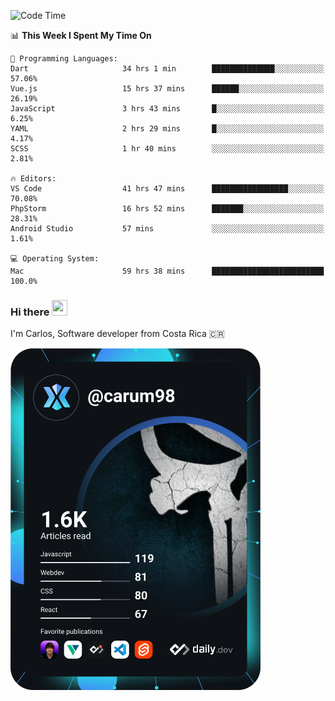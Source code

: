 
<!--START_SECTION:waka-->
![Code Time](http://img.shields.io/badge/Code%20Time-9%2C099%20hrs%2045%20mins-blue)

📊 **This Week I Spent My Time On** 

```text
💬 Programming Languages: 
Dart                     34 hrs 1 min        ██████████████░░░░░░░░░░░   57.06% 
Vue.js                   15 hrs 37 mins      ██████░░░░░░░░░░░░░░░░░░░   26.19% 
JavaScript               3 hrs 43 mins       █░░░░░░░░░░░░░░░░░░░░░░░░   6.25% 
YAML                     2 hrs 29 mins       █░░░░░░░░░░░░░░░░░░░░░░░░   4.17% 
SCSS                     1 hr 40 mins        ░░░░░░░░░░░░░░░░░░░░░░░░░   2.81%

🔥 Editors: 
VS Code                  41 hrs 47 mins      █████████████████░░░░░░░░   70.08% 
PhpStorm                 16 hrs 52 mins      ███████░░░░░░░░░░░░░░░░░░   28.31% 
Android Studio           57 mins             ░░░░░░░░░░░░░░░░░░░░░░░░░   1.61%

💻 Operating System: 
Mac                      59 hrs 38 mins      █████████████████████████   100.0%

```


<!--END_SECTION:waka-->

### Hi there <img src="https://media.giphy.com/media/hvRJCLFzcasrR4ia7z/giphy.gif" width="25px" height="25px">

I'm Carlos, Software developer from Costa Rica 🇨🇷

<a href="https://app.daily.dev/carum98"><img src="https://github.com/carum98/carum98/blob/main/devcard.svg" width="400" alt="Carlos Umaña Acevedo's Dev Card"/></a>
